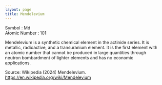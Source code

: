 ```yaml
---
layout: page
title: Mendelevium
---
```


Symbol : Md  
Atomic Number : 101 

Mendelevium is a synthetic chemical element in the actinide series. It is metallic, radioactive, and a transuranium element. It is the first element with an atomic number that cannot be produced in large quantities through neutron bombardment of lighter elements and has no economic applications.

Source: Wikipedia (2024) Mendelevium. https://en.wikipedia.org/wiki/Mendelevium
